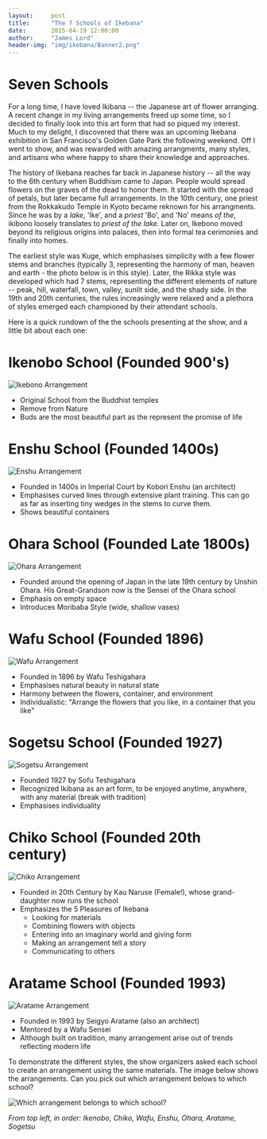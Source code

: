 ```yaml
---
layout:     post
title:      "The 7 Schools of Ikebana"
date:       2015-04-19 12:00:00
author:     "James Lord"
header-img: "img/ikebana/Banner2.png"
---
```


Seven Schools
=============

For a long time, I have loved Ikibana -- the Japanese art of flower arranging.  A recent change in my living arrangements freed up some time, so I decided to finally look into this art form that had so piqued my interest.  Much to my delight, I discovered that there was an upcoming Ikebana exhibition in San Francisco's Golden Gate Park the following weekend.  Off I went to show, and was rewarded with amazing arrangments, many styles, and artisans who where happy to share their knowledge and approaches.

The history of Ikebana reaches far back in Japanese history -- all the way to the 6th century when Buddhism came to Japan.  People would spread flowers on the graves of the dead to honor them.  It started with the spread of petals, but later became full arrangements.  In the 10th century, one priest from the Rokkakudo Temple in Kyoto became reknown for his arrangments. Since he was by a _lake_, 'Ike', and a _priest_ 'Bo', and 'No' means _of the_, ikibono loosely translates to _priest of the lake_.  Later on, Ikebono moved beyond its religious origins into palaces, then into formal tea cerimonies and finally into homes.

The earliest style was Kuge, which emphasises simplicity with a few flower stems and branches (typically 3, representing the harmony of man, heaven and earth - the photo below is in this style).  Later, the Rikka style was developed which had 7 stems, representing the different elements of nature -- peak, hill, waterfall, town, valley, sunlit side, and the shady side.  In the 19th and 20th centuries, the rules increasingly were relaxed and a plethora of styles emerged each championed by their attendant schools.

Here is a quick rundown of the the schools presenting at the show, and a little bit about each one: 

Ikenobo School (Founded 900's)
==============
![Ikebono Arrangement](/img/ikebana/Ikenobo3.jpg )

* Original School from the Buddhist temples
* Remove from Nature
* Buds are the most beautiful part as the represent the promise of life

Enshu School (Founded 1400s)
============
![Enshu Arrangement](/img/ikebana/Enshu2.jpg )

* Founded in 1400s in Imperial Court by Kobori Enshu (an architect)
* Emphasises curved lines through extensive plant training.  This can go as far as inserting tiny wedges in the stems to curve them.
* Shows beautiful containers

Ohara School (Founded Late 1800s)
============
![Ohara Arrangement](/img/ikebana/Ohara3.jpg )

* Founded around the opening of Japan in the late 19th century by Unshin Ohara.  His Great-Grandson now is the Sensei of the Ohara school
* Emphasis on empty space
* Introduces Moribaba Style (wide, shallow vases)

Wafu School (Founded 1896)
===========
![Wafu Arrangement](/img/ikebana/Wafu1.jpg )

* Founded in 1896 by Wafu Teshigahara
* Emphasises natural beauty in natural state
* Harmony between the flowers, container, and environment
* Individualistic: "Arrange the flowers that you like, in a container that you like"

Sogetsu School (Founded 1927)
==============
![Sogetsu Arrangement](/img/ikebana/Sogetsu1.jpg )

* Founded 1927 by Sofu Teshigahara
* Recognized Ikibana as an art form, to be enjoyed anytime, anywhere, with any material (break with tradition)
* Emphasises individuality

Chiko School (Founded 20th century)
============
![Chiko Arrangement](/img/ikebana/Chiko1.jpg )

* Founded in 20th Century by Kau Naruse (Female!), whose grand-daughter now runs the school
* Emphasizes the 5 Pleasures of Ikebana
  * Looking for materials
  * Combining flowers with objects
  * Entering into an imaginary world and giving form
  * Making an arrangement tell a story
  * Communicating to others

Aratame School (Founded 1993)
==============
![Aratame Arrangement](/img/ikebana/Aratame3.jpg )

* Founded in 1993 by Seigyo Aratame (also an architect)
* Mentored by a Wafu Sensei
* Although built on tradition, many arrangement arise out of trends reflecting modern life

To demonstrate the different styles, the show organizers asked each school to create an arrangement using the same materials.  The image below shows the arrangements.  Can you pick out which arrangement belows to which school?

![Which arrangement belongs to which school?](/img/ikebana/mix.jpg )

_From top left, in order: Ikenobo, Chiko, Wafu, Enshu, Ohara, Aratame, Sogetsu_




